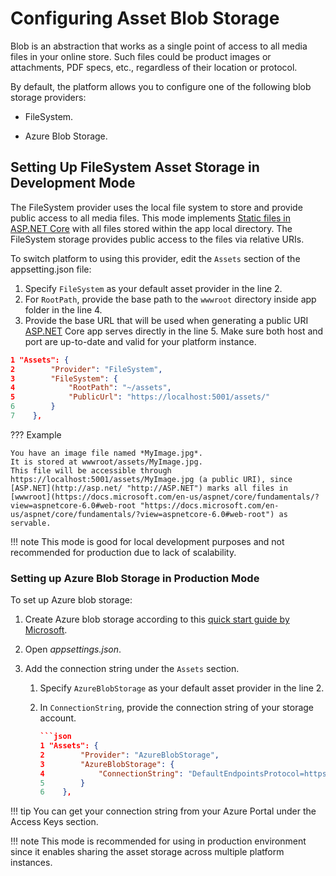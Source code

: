 ﻿# Configuring Asset Blob Storage

Blob is an abstraction that works as a single point of access to all media files in your online store. Such files could be product images or attachments, PDF specs, etc., regardless of their location or protocol.

By default, the platform allows you to configure one of the following blob storage providers:

-   FileSystem.
    
-   Azure Blob Storage.

## Setting Up FileSystem Asset Storage in Development Mode

The FileSystem provider uses the local file system to store and provide public access to all media files. This mode implements [Static files in ASP.NET Core](https://docs.microsoft.com/en-us/aspnet/core/fundamentals/static-files?view=aspnetcore-6.0) with all files stored within the app local directory. The FileSystem storage provides public access to the files via relative URIs. 

To switch platform to using this provider, edit the `Assets` section of the appsetting.json file:

1. Specify `FileSystem` as your default asset provider in the line 2.
1. For `RootPath`, provide the base path to the `wwwroot` directory inside app folder in the line 4.
1. Provide the base URL that will be used when generating a public URI [ASP.NET](http://asp.net/ "http://ASP.NET") Core app serves directly in the line 5. Make sure both host and port are up-to-date and valid for your platform instance.

```json title="appsettings.json"
1 "Assets": {
2        "Provider": "FileSystem",
3        "FileSystem": {
4            "RootPath": "~/assets",
5            "PublicUrl": "https://localhost:5001/assets/"
6        }
7    },
```

??? Example

    You have an image file named *MyImage.jpg*.
    It is stored at wwwroot/assets/MyImage.jpg. 
    This file will be accessible through https://localhost:5001/assets/MyImage.jpg (a public URI), since [ASP.NET](http://asp.net/ "http://ASP.NET") marks all files in [wwwroot](https://docs.microsoft.com/en-us/aspnet/core/fundamentals/?view=aspnetcore-6.0#web-root "https://docs.microsoft.com/en-us/aspnet/core/fundamentals/?view=aspnetcore-6.0#web-root") as servable.

!!! note
    This mode is good for local development purposes and not recommended for production due to lack of scalability.

### Setting up Azure Blob Storage in Production Mode

To set up Azure blob storage:
1. Create Azure blob storage according to this [quick start guide by Microsoft](https://docs.microsoft.com/en-us/azure/storage/blobs/storage-quickstart-blobs-portal).

1. Open *appsettings.json*.

1. Add the connection string under the `Assets` section.

    1. Specify `AzureBlobStorage` as your default asset provider in the line 2.
    1. In `ConnectionString`, provide the connection string of your storage account.

        ```json title="appsettings.json"
        ```json
        1 "Assets": {
        2        "Provider": "AzureBlobStorage",
        3        "AzureBlobStorage": {
        4            "ConnectionString": "DefaultEndpointsProtocol=https;AccountName=<media account name>;AccountKey=<media account key>;EndpointSuffix=core.windows.net"
        5        }
        6    },
        ```

!!! tip
    You can get your connection string from your Azure Portal under the Access Keys section.

!!! note
    This mode is recommended for using in production environment since it enables sharing the asset storage across multiple platform instances.
